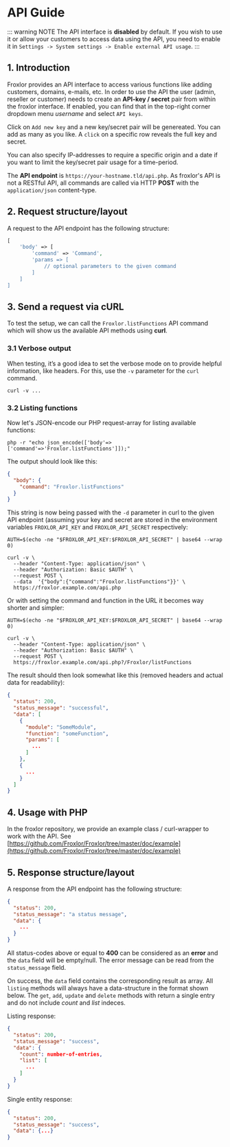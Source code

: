 # API Guide

::: warning NOTE
The API interface is **disabled** by default. If you wish to use it or allow your customers to access data using the
API, you need to enable it in `Settings -> System settings -> Enable external API usage`.
:::

## 1. Introduction

Froxlor provides an API interface to access various functions like adding customers, domains, e-mails, etc. In order to
use the API the user (admin, reseller or customer) needs to create an **API-key / secret** pair from within the froxlor
interface. If enabled, you can find that in the top-right corner dropdown menu _<i class="fa-solid fa-user me-1"></i> username_ and select `API keys`.

Click on `Add new key` and a new key/secret pair will be genereated. You can add as many as you like. A `click` on a
specific row reveals the full key and secret.

<UiBrowser :src="$withBase('/img/frx_apikey_view.png')" alt="Details of an API key/secret"/>

You can also specify IP-addresses to require a specific origin and a date if you want to limit the key/secret pair usage
for a time-period.

The **API endpoint** is `https://your-hostname.tld/api.php`. As froxlor's API is not a RESTful API, all commands are
called via HTTP **POST** with the `application/json` content-type.

## 2. Request structure/layout

A request to the API endpoint has the following structure:

```php
[
	'body' => [
		'command' => 'Command',
		'params => [
			// optional parameters to the given command
		]
	]
]
```

## 3. Send a request via cURL

To test the setup, we can call the `Froxlor.listFunctions` API command which will show us the available API methods
using **curl**.

### 3.1 Verbose output

When testing, it’s a good idea to set the verbose mode on to provide helpful information, like headers. For this, use
the `-v` parameter for the `curl` command.

```shell
curl -v ...
```

### 3.2 Listing functions

Now let's JSON-encode our PHP request-array for listing available functions:

```shell
php -r "echo json_encode(['body'=>['command'=>'Froxlor.listFunctions']]);"
```

The output should look like this:

```json
{
  "body": {
    "command": "Froxlor.listFunctions"
  }
}
```

This string is now being passed with the `-d` parameter in curl to the given API endpoint (assuming your key and secret
are stored in the environment variables `FROXLOR_API_KEY` and `FROXLOR_API_SECRET` respectively:

```shell
AUTH=$(echo -ne "$FROXLOR_API_KEY:$FROXLOR_API_SECRET" | base64 --wrap 0)

curl -v \
  --header "Content-Type: application/json" \
  --header "Authorization: Basic $AUTH" \
  --request POST \
  --data  '{"body":{"command":"Froxlor.listFunctions"}}' \
  https://froxlor.example.com/api.php
```

Or with setting the command and function in the URL it becomes way shorter and simpler:

```shell
AUTH=$(echo -ne "$FROXLOR_API_KEY:$FROXLOR_API_SECRET" | base64 --wrap 0)

curl -v \
  --header "Content-Type: application/json" \
  --header "Authorization: Basic $AUTH" \
  --request POST \
  https://froxlor.example.com/api.php?/Froxlor/listFunctions
```

The result should then look somewhat like this (removed headers and actual data for readability):

```json
{
  "status": 200,
  "status_message": "successful",
  "data": [
    {
      "module": "SomeModule",
      "function": "someFunction",
      "params": [
        ...
      ]
    },
    {
      ...
    }
  ]
}
```

## 4. Usage with PHP

In the froxlor repository, we provide an example class / curl-wrapper to work with the API.
See [https://github.com/Froxlor/Froxlor/tree/master/doc/example](https://github.com/Froxlor/Froxlor/tree/master/doc/example)

## 5. Response structure/layout

A response from the API endpoint has the following structure:

```json
{
  "status": 200,
  "status_message": "a status message",
  "data": {
    ...
  }
}
```

All status-codes above or equal to **400** can be considered as an **error** and the `data` field will be empty/null.
The error message can be read from the `status_message` field.

On success, the `data` field contains the corresponding result as array. All `listing` methods will always have a
data-structure in the format shown below. The `get`, `add`, `update` and `delete` methods with return a single entry and
do not include _count_ and _list_ indeces.

Listing response:

```json
{
  "status": 200,
  "status_message": "success",
  "data": {
    "count": number-of-entries,
    "list": [
      ...
    ]
  }
}
```

Single entity response:

```json
{
  "status": 200,
  "status_message": "success",
  "data": {...}
}
```
